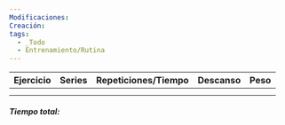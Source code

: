 ```yaml
---
Modificaciones:
Creación:
tags:
  - _Todo
  - Entrenamiento/Rutina
---
```


| Ejercicio | Series | Repeticiones/Tiempo | Descanso | Peso |
| :-------: | :----: | ------------------- | :------: | :--: |
|           |        |                     |          |      |
|           |        |                     |          |      |
 ##### Tiempo total: 